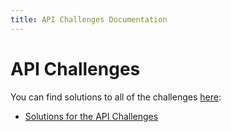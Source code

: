 ```yaml
---
title: API Challenges Documentation
---
```


# API Challenges

You can find solutions to all of the challenges [here](apichallenges/howto):

- [Solutions for the API Challenges](apichallenges/howto)

